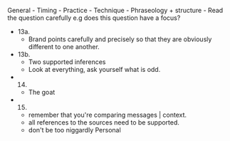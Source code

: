 General 
	- Timing - Practice
	- Technique - Phraseology + structure
	- Read the question carefully e.g does this question have a focus?
- 13a. 
	- Brand points carefully and precisely so that they are obviously different to one another. 
- 13b. 
	- Two supported inferences  
	- Look at everything, ask yourself what is odd.
- 14. 
	- The goat
- 15. 
	- remember that you're comparing messages | context. 
	- all references to the sources need to be supported.
	- don't be too niggardly 
Personal 
	 